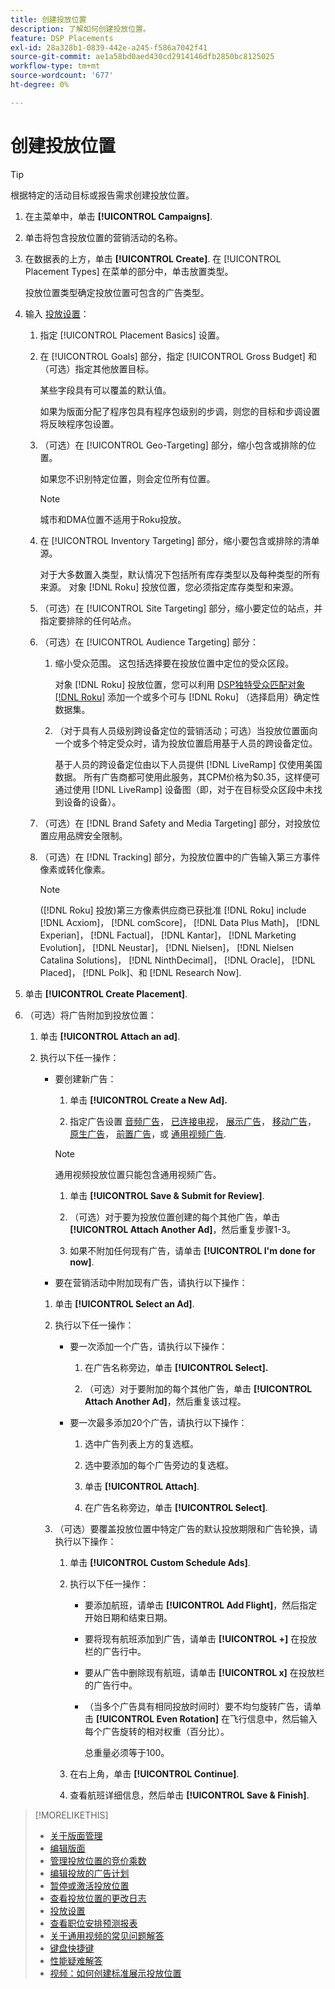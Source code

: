 ```yaml
---
title: 创建投放位置
description: 了解如何创建投放位置。
feature: DSP Placements
exl-id: 28a328b1-0839-442e-a245-f586a7042f41
source-git-commit: ae1a58bd0aed430cd2914146dfb2850bc8125025
workflow-type: tm+mt
source-wordcount: '677'
ht-degree: 0%

---
```


# 创建投放位置

>[!TIP]
>
>根据特定的活动目标或报告需求创建投放位置。

1. 在主菜单中，单击 **[!UICONTROL Campaigns]**.

1. 单击将包含投放位置的营销活动的名称。

1. 在数据表的上方，单击 **[!UICONTROL Create]**. 在 [!UICONTROL Placement Types] 在菜单的部分中，单击放置类型。

   投放位置类型确定投放位置可包含的广告类型。

1. 输入 [投放设置](placement-settings.md)：

   1. 指定 [!UICONTROL Placement Basics] 设置。

   1. 在 [!UICONTROL Goals] 部分，指定 [!UICONTROL Gross Budget] 和（可选）指定其他放置目标。

      某些字段具有可以覆盖的默认值。

      如果为版面分配了程序包具有程序包级别的步调，则您的目标和步调设置将反映程序包设置。

   1. （可选）在 [!UICONTROL Geo-Targeting] 部分，缩小包含或排除的位置。

      如果您不识别特定位置，则会定位所有位置。

      >[!NOTE]
      >
      >城市和DMA位置不适用于Roku投放。

   1. 在 [!UICONTROL Inventory Targeting] 部分，缩小要包含或排除的清单源。

      对于大多数置入类型，默认情况下包括所有库存类型以及每种类型的所有来源。 对象 [!DNL Roku] 投放位置，您必须指定库存类型和来源。

   1. （可选）在 [!UICONTROL Site Targeting] 部分，缩小要定位的站点，并指定要排除的任何站点。

   1. （可选）在 [!UICONTROL Audience Targeting] 部分：

      1. 缩小受众范围。 这包括选择要在投放位置中定位的受众区段。

         对象 [!DNL Roku] 投放位置，您可以利用 [DSP独特受众匹配对象 [!DNL Roku]](/help/dsp/inventory/roku-inventory.md) 添加一个或多个可与 [!DNL Roku] （选择启用）确定性数据集。

      1. （对于具有人员级别跨设备定位的营销活动；可选）当投放位置面向一个或多个特定受众时，请为投放位置启用基于人员的跨设备定位。

         基于人员的跨设备定位由以下人员提供 [!DNL LiveRamp] 仅使用美国数据。 所有广告商都可使用此服务，其CPM价格为$0.35，这样便可通过使用 [!DNL LiveRamp] 设备图（即，对于在目标受众区段中未找到设备的设备）。

   1. （可选）在 [!DNL Brand Safety and Media Targeting] 部分，对投放位置应用品牌安全限制。

   1. （可选）在 [!DNL Tracking] 部分，为投放位置中的广告输入第三方事件像素或转化像素。

      >[!NOTE]
      >
      >([!DNL Roku] 投放)第三方像素供应商已获批准 [!DNL Roku] include [!DNL Acxiom]， [!DNL comScore]， [!DNL Data Plus Math]， [!DNL Experian]， [!DNL Factual]， [!DNL Kantar]， [!DNL Marketing Evolution]， [!DNL Neustar]， [!DNL Nielsen]， [!DNL Nielsen Catalina Solutions]， [!DNL NinthDecimal]， [!DNL Oracle]， [!DNL Placed]， [!DNL Polk]、和 [!DNL Research Now].

1. 单击 **[!UICONTROL Create Placement]**.

1. （可选）将广告附加到投放位置：

   1. 单击 **[!UICONTROL Attach an ad]**.

   1. 执行以下任一操作：

      * 要创建新广告：

         1. 单击 **[!UICONTROL Create a New Ad].**

         1. 指定广告设置 [音频广告](/help/dsp/campaign-management/ads/ad-settings-audio.md)， [已连接电视](/help/dsp/campaign-management/ads/ad-settings-connected-tv.md)， [展示广告](/help/dsp/campaign-management/ads/ad-settings-display.md)， [移动广告](/help/dsp/campaign-management/ads/ad-settings-mobile.md)， [原生广告](/help/dsp/campaign-management/ads/ad-settings-native.md)， [前置广告](/help/dsp/campaign-management/ads/ad-settings-pre-roll.md)，或 [通用视频广告](/help/dsp/campaign-management/ads/ad-settings-universal-video.md).

        >[!NOTE]
        >
        >通用视频投放位置只能包含通用视频广告。

         1. 单击 **[!UICONTROL Save & Submit for Review]**.

         1. （可选）对于要为投放位置创建的每个其他广告，单击 **[!UICONTROL Attach Another Ad]**，然后重复步骤1-3。

         1. 如果不附加任何现有广告，请单击 **[!UICONTROL I'm done for now]**.

      * 要在营销活动中附加现有广告，请执行以下操作：

      1. 单击 **[!UICONTROL Select an Ad]**.

      1. 执行以下任一操作：

         * 要一次添加一个广告，请执行以下操作：

            1. 在广告名称旁边，单击 **[!UICONTROL Select].**

            1. （可选）对于要附加的每个其他广告，单击 **[!UICONTROL Attach Another Ad]**，然后重复该过程。

         * 要一次最多添加20个广告，请执行以下操作：

            1. 选中广告列表上方的复选框。

            1. 选中要添加的每个广告旁边的复选框。

            1. 单击 **[!UICONTROL Attach]**.

            1. 在广告名称旁边，单击 **[!UICONTROL Select]**.

      1. （可选）要覆盖投放位置中特定广告的默认投放期限和广告轮换，请执行以下操作：

         1. 单击 **[!UICONTROL Custom Schedule Ads]**.

         1. 执行以下任一操作：

            * 要添加航班，请单击 **[!UICONTROL Add Flight]**，然后指定开始日期和结束日期。

            * 要将现有航班添加到广告，请单击 **[!UICONTROL +]** 在投放栏的广告行中。

            * 要从广告中删除现有航班，请单击 **[!UICONTROL x]** 在投放栏的广告行中。

            * （当多个广告具有相同投放时间时）要不均匀旋转广告，请单击 **[!UICONTROL Even Rotation]** 在飞行信息中，然后输入每个广告旋转的相对权重（百分比）。

              总重量必须等于100。

         1. 在右上角，单击 **[!UICONTROL Continue]**.

         1. 查看航班详细信息，然后单击 **[!UICONTROL Save & Finish]**.

>[!MORELIKETHIS]
>
>* [关于版面管理](placement-about.md)
>* [编辑版面](placement-edit.md)
>* [管理投放位置的竞价乘数](placement-manage-bid-multipliers.md)
>* [编辑投放的广告计划](placement-edit-ad-schedule.md)
>* [暂停或激活投放位置](placement-pause-activate.md)
>* [查看投放位置的更改日志](placement-change-log.md)
>* [投放设置](placement-settings.md)
>* [查看职位安排预测报表](/help/dsp/campaign-management/reports/placement-forecast.md)
>* [关于通用视频的常见问题解答](/help/dsp/campaign-management/faq-universal-video.md)
>* [键盘快捷键](/help/dsp/campaign-management/reports/keyboard-shortcuts.md)
>* [性能疑难解答](/help/dsp/optimization/troubleshooting-performance.md)
>* [视频：如何创建标准展示投放位置](https://video.tv.adobe.com/v/340454)
